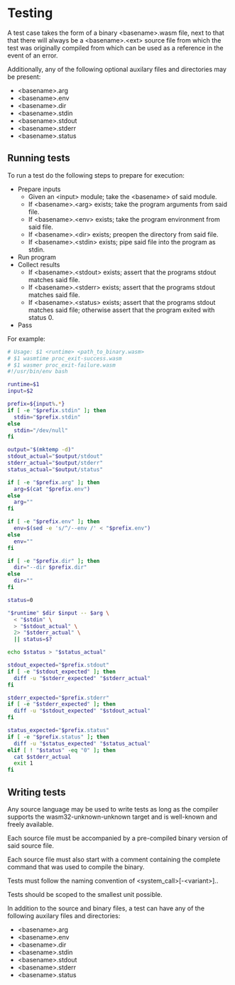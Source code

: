 # Testing

A test case takes the form of a binary \<basename\>.wasm file, next to that
that there will always be a \<basename\>.\<ext\> source file from which the
test was originally compiled from which can be used as a reference in the event
of an error.

Additionally, any of the following optional auxilary files and directories may
be present:
- \<basename\>.arg
- \<basename\>.env
- \<basename\>.dir
- \<basename\>.stdin
- \<basename\>.stdout
- \<basename\>.stderr
- \<basename\>.status

## Running tests

To run a test do the following steps to prepare for execution:

- Prepare inputs
  - Given an \<input\> module; take the \<basename\> of said module.
  - If \<basename\>.\<arg\> exists; take the program arguments from said file.
  - If \<basename\>.\<env\> exists; take the program environment from said file.
  - If \<basename\>.\<dir\> exists; preopen the directory from said file.
  - If \<basename\>.\<stdin\> exists; pipe said file into the program as stdin.
- Run program
- Collect results
  - If \<basename\>.\<stdout\> exists; assert that the programs stdout matches
    said file.
  - If \<basename\>.\<stderr\> exists; assert that the programs stdout matches
    said file.
  - If \<basename\>.\<status\> exists; assert that the programs stdout matches
    said file; otherwise assert that the program exited with status 0.
- Pass

For example:

```bash
# Usage: $1 <runtime> <path_to_binary.wasm>
# $1 wasmtime proc_exit-success.wasm
# $1 wasmer proc_exit-failure.wasm
#!/usr/bin/env bash

runtime=$1
input=$2

prefix=${input%.*}
if [ -e "$prefix.stdin" ]; then
  stdin="$prefix.stdin"
else
  stdin="/dev/null"
fi

output="$(mktemp -d)"
stdout_actual="$output/stdout"
stderr_actual="$output/stderr"
status_actual="$output/status"

if [ -e "$prefix.arg" ]; then
  arg=$(cat "$prefix.env")
else
  arg=""
fi

if [ -e "$prefix.env" ]; then
  env=$(sed -e 's/^/--env /' < "$prefix.env")
else
  env=""
fi

if [ -e "$prefix.dir" ]; then
  dir="--dir $prefix.dir"
else
  dir=""
fi

status=0

"$runtime" $dir $input -- $arg \
  < "$stdin" \
  > "$stdout_actual" \
  2> "$stderr_actual" \
  || status=$?

echo $status > "$status_actual"

stdout_expected="$prefix.stdout"
if [ -e "$stdout_expected" ]; then
  diff -u "$stderr_expected" "$stderr_actual"
fi

stderr_expected="$prefix.stderr"
if [ -e "$stderr_expected" ]; then
  diff -u "$stdout_expected" "$stdout_actual"
fi

status_expected="$prefix.status"
if [ -e "$prefix.status" ]; then
  diff -u "$status_expected" "$status_actual"
elif [ ! "$status" -eq "0" ]; then
  cat $stderr_actual
  exit 1
fi
```

## Writing tests

Any source language may be used to write tests as long as the compiler supports
the wasm32-unknown-unknown target and is well-known and freely available.

Each source file must be accompanied by a pre-compiled binary version of said
source file.

Each source file must also start with a comment containing the complete command
that was used to compile the binary.

Tests must follow the naming convention of \<system_call\>[-\<variant\>].<ext>.

Tests should be scoped to the smallest unit possible.

In addition to the source and binary files, a test can have any of the following
auxilary files and directories:
- \<basename\>.arg
- \<basename\>.env
- \<basename\>.dir
- \<basename\>.stdin
- \<basename\>.stdout
- \<basename\>.stderr
- \<basename\>.status

